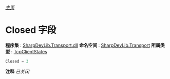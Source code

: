 ###### [主页](./Index.md "主页")
# Closed 字段
**程序集** : [SharpDevLib.Transport.dll](./SharpDevLib.Transport.assembly.md "SharpDevLib.Transport.dll")
**命名空间** : [SharpDevLib.Transport](./SharpDevLib.Transport.namespace.md "SharpDevLib.Transport")
**所属类型** : [TcpClientStates](./SharpDevLib.Transport.TcpClientStates.md "TcpClientStates")
``` csharp
Closed = 3
```
**注释**
*已关闭*


